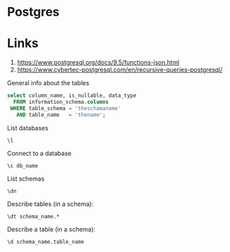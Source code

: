 # Postgres

# Links
1. https://www.postgresql.org/docs/9.5/functions-json.html
1. https://www.cybertec-postgresql.com/en/recursive-queries-postgresql/

General info about the tables

```sql
select column_name, is_nullable, data_type
  FROM information_schema.columns
 WHERE table_schema = 'theschamaname'
   AND table_name   = 'thename';
```

List databases 
```
\l
```

Connect to a database
```
\c db_name
```

List schemas
```
\dn
```

Describe tables (in a schema):
```
\dt schema_name.*
```

Describe a table (in a schema):
```
\d schema_name.table_name
```
